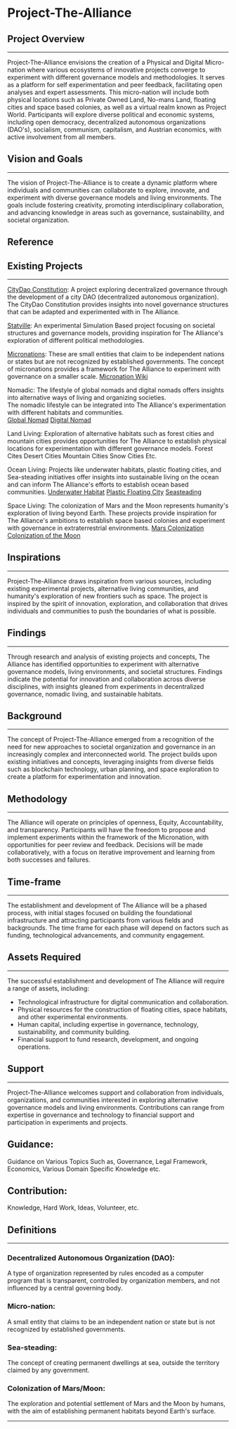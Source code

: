 # Project-The-Alliance

## Project Overview
---
Project-The-Alliance envisions the creation of a Physical and Digital Micro-nation where various ecosystems of innovative projects converge to experiment with different governance models and methodologies. 
It serves as a platform for self experimentation and peer feedback, facilitating open analyses and expert assessments.
This micro-nation will include both physical locations such as Private Owned Land, No-mans Land, floating cities and space based colonies, as well as a virtual realm known as Project World.
Participants will explore diverse political and economic systems, including open democracy, decentralized autonomous organizations (DAO's), socialism, communism, capitalism, and Austrian economics, with active involvement from all members.


## Vision and Goals
---
The vision of Project-The-Alliance is to create a dynamic platform where individuals and communities can collaborate to explore, innovate, and experiment with diverse governance models and living environments.
The goals include fostering creativity, promoting interdisciplinary collaboration, and advancing knowledge in areas such as governance, sustainability, and societal organization.


## Reference
## Existing Projects
---
[CityDao Constitution](https://charter.citydao.io/): 
A project exploring decentralized governance through the development of a city DAO (decentralized autonomous organization). 
The CityDao Constitution provides insights into novel governance structures that can be adapted and experimented with in The Alliance.

[Statville](https://www.instagram.com/statville/):
An experimental Simulation Based project focusing on societal structures and governance models, providing inspiration for The Alliance's exploration of different political methodologies.

[Micronations](https://en.wikipedia.org/wiki/Micronation): 
These are small entities that claim to be independent nations or states but are not recognized by established governments. The concept of micronations provides a framework for The Alliance to experiment with governance on a smaller scale.
[Micronation Wiki](https://micronations.wiki/wiki/Main_Page)

Nomadic: 
The lifestyle of global nomads and digital nomads offers insights into alternative ways of living and organizing societies.  
The nomadic lifestyle can be integrated into The Alliance's experimentation with different habitats and communities.  
	[Global Nomad](https://en.wikipedia.org/wiki/Global_nomad)
	[Digital Nomad](https://en.wikipedia.org/wiki/Digital_nomad)
	
Land Living: 
Exploration of alternative habitats such as forest cities and mountain cities provides opportunities for The Alliance to establish physical locations for experimentation with different governance models.
	Forest Cites
	 Desert Cities
	 Mountain Cities
	 Snow Cities
	 Etc.
 
Ocean Living: 
Projects like underwater habitats, plastic floating cities, and Sea-steading initiatives offer insights into sustainable living on the ocean and can inform The Alliance's efforts to establish ocean based communities.
[Underwater Habitat](https://en.wikipedia.org/wiki/Underwater_habitat)
	 [Plastic Floating City](https://www.designboom.com/architecture/freischarlerfloatingcitybuiltrecycledoceanplastic09042018/)
	 [Seasteading](https://www.seasteading.org/)

Space Living: 
The colonization of Mars and the Moon represents humanity's exploration of living beyond Earth.
These projects provide inspiration for The Alliance's ambitions to establish space based colonies and experiment with governance in extraterrestrial environments.
	[Mars Colonization](https://en.wikipedia.org/wiki/Mars_habitat)
	[Colonization of the Moon](https://en.wikipedia.org/wiki/Colonization_of_the_Moon)

 
## Inspirations
---
Project-The-Alliance draws inspiration from various sources, including existing experimental projects, alternative living communities, and humanity's exploration of new frontiers such as space.
The project is inspired by the spirit of innovation, exploration, and collaboration that drives individuals and communities to push the boundaries of what is possible.


## Findings
---
Through research and analysis of existing projects and concepts, The Alliance has identified opportunities to experiment with alternative governance models, living environments, and societal structures.
Findings indicate the potential for innovation and collaboration across diverse disciplines, with insights gleaned from experiments in decentralized governance, nomadic living, and sustainable habitats.


## Background
---
The concept of Project-The-Alliance emerged from a recognition of the need for new approaches to societal organization and governance in an increasingly complex and interconnected world.
The project builds upon existing initiatives and concepts, leveraging insights from diverse fields such as blockchain technology, urban planning, and space exploration to create a platform for experimentation and innovation.


## Methodology
---
The Alliance will operate on principles of openness, Equity, Accountability, and transparency. 
Participants will have the freedom to propose and implement experiments within the framework of the Micronation, with opportunities for peer review and feedback.
Decisions will be made collaboratively, with a focus on iterative improvement and learning from both successes and failures.


## Time-frame
---
The establishment and development of The Alliance will be a phased process, with initial stages focused on building the foundational infrastructure and attracting participants from various fields and backgrounds.
The time frame for each phase will depend on factors such as funding,
technological advancements, and community engagement.

## Assets Required
---
The successful establishment and development of The Alliance will require a range of assets, including:
- Technological infrastructure for digital communication and collaboration.
- Physical resources for the construction of floating cities, space habitats, and other experimental environments.
- Human capital, including expertise in governance, technology, sustainability, and community building.
- Financial support to fund research, development, and ongoing operations.


## Support
---
Project-The-Alliance welcomes support and collaboration from individuals, organizations, and communities interested in exploring alternative governance models and living environments.
Contributions can range from expertise in governance and technology to financial support and participation in experiments and projects.

## Guidance: 
Guidance on Various Topics Such as, Governance, Legal Framework, Economics, Various Domain Specific Knowledge etc.

## Contribution:
Knowledge, Hard Work, Ideas, Volunteer, etc.


## Definitions
---
### Decentralized Autonomous Organization (DAO): 
A type of organization represented by rules encoded as a computer program that is transparent, controlled by organization members, and not influenced by a central governing body.

### Micro-nation: 
A small entity that claims to be an independent nation or state but is not recognized by established governments.

### Sea-steading: 
The concept of creating permanent dwellings at sea, outside the territory claimed by any government.

### Colonization of Mars/Moon: 
The exploration and potential settlement of Mars and the Moon by humans, with the aim of establishing permanent habitats beyond Earth's surface.

---
